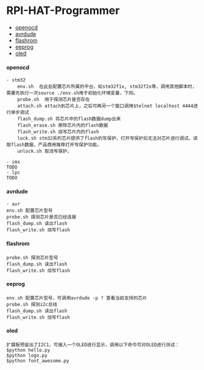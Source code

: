# RPI-HAT-Programmer
* [openocd](#openocd)
* [avrdude](#avrdude)
* [flashrom](#flashrom)
* [eeprog](#eeprog)
* [oled](#oled)
#### openocd ####
	- stm32  
		env.sh  在此处配置芯片所属的平台，如stm32f1x, stm32f2x等，调用其他脚本时，需要先执行一次source ./env.sh用于初始化环境变量，下同。  
		probe.sh  用于探测芯片是否存在  
		attach.sh attach到芯片上，之后可再另一个窗口调用$telnet localhost 4444进行单步调试     
		flash_dump.sh 将芯片中的flash数据dump出来    
		flash_erase.sh 擦除芯片内的flash数据  
		flash_write.sh 烧写芯片内的flash  
		lock.sh stm32系列芯片提供了flash的写保护，打开写保护后无法对芯片进行调试，读取flash数据，产品商用推荐打开写保护功能。
		unlock.sh 取消写保护。
	
	- imx  
	TODO
	- lpc  
	TODO


#### avrdude ####
	- avr
	env.sh 配置芯片型号  
	probe.sh 探测芯片是否已经连接  
	flash_dump.sh 读出flash  
	flash_write.sh 烧写flash  
#### flashrom ####
	probe.sh 探测芯片型号  
	flash_dump.sh 读出flash  
	flash_write.sh 烧写flash  

#### eeprog ####
	env.sh 配置芯片型号，可调用avrdude -p ? 查看当前支持的芯片  
	probe.sh 探测i2c总线  
	flash_dump.sh 读出flash  
	flash_write.sh 烧写flash  
#### oled ####
	扩展板预留出了I2C1，可接入一个OLED进行显示，调用以下命令可对OLED进行测试：
	$python hello.py
	$python logo.py
	$python font_awesome.py
